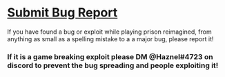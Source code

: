 # [Submit Bug Report](https://github.com/PrisonReimagined/Issues/issues/new/choose)

If you have found a bug or exploit while playing prison reimagined, from anything as small as a spelling mistake to a a major bug, please report it!

### If it is a game breaking exploit please DM @Haznel#4723 on discord to prevent the bug spreading and people exploiting it!
